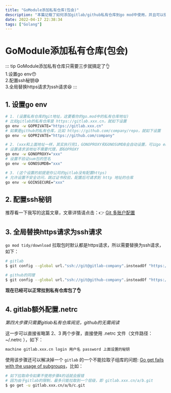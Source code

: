 ```yaml
---
title: "GoModule添加私有仓库(包会)"
description: "本篇记载了如何添加gitlab/github私有仓库到go mod中使用，并且可以使用go get命令获取到私有仓库的依赖。"
date: 2022-04-17 22:38:34
tags: ["Golang"]
---
```


# GoModule添加私有仓库(包会)

::: tip
GoModule添加私有仓库只需要三步就搞定了👌  
1.设置go env😯  
2.配置ssh秘钥😅  
3.全局替换https请求为ssh请求😆
:::

## 1. 设置go env

```bash
# 1. (设置私有仓库的git地址，这要看你的go.mod中的私有仓库地址)
# 比如gitlab的私有仓库是 https://gitlab.xxx.cn，就如下设置
go env -w GOPRIVATE="https://gitlab.xxx.cn"
# 如果是github的私有仓库，比如 https://github.com/company/repo，就如下设置
go env -w GOPRIVATE="https://github.com/company"

# 2. (xxx和上面地址一样，其实执行完1，GONOPROXY和GONOSUMDB会自动设置，可以go env查看)
# 设置请求该地址不需要代理，即GOPROXY
go env -w GONOPROXY="xxx"
# 设置不验证sum包的签名
go env -w GONOSUMDB="xxx"

# 3. (这个设置的前提是你公司的gitlab没有配置https)
# 允许设置不安全访问，跳过证书校验，配置后可请求到 http 地址的仓库
go env -w GOINSECURE="xxx"
``` 

## 2. 配置ssh秘钥

推荐看一下我写的这篇文章，文章详情请点击：👉 [Git 多账户配置](../../workflow/git/multi-account)

## 3. 全局替换https请求为ssh请求

`go mod tidy/download` 拉取包时默认都是https请求，所以需要替换为ssh请求，如下：

```bash
# gitlab
$ git config --global url."ssh://git@gitlab-company".insteadOf "https://gitlab.xxx.cn"

# github的同理
$ git config --global url."ssh://git@github-company".insteadOf "https://github.com"
```

**现在已经可以正常拉到私有仓库包了👌**

## 4. gitlab额外配置.netrc

*第四大步骤只需要gitlab私有仓库阅览，github的无需阅读*

这一步可以直接省略第 2、3 两个步骤，直接使用 .netrc 文件（文件路径： ~/.netrc ），如下：

```bash
machine gitlab.xxx.cn login 用户名 password 上面设置的秘钥
```

使用该步骤还可以解决掉一个 `gitlab` 的一个不能拉取子组库的问题: [Go get fails with the usage of subgroups](https://gitlab.com/gitlab-org/gitlab-foss/-/issues/30785)，比如：

```bash
# 如下拉取命令如果不使用步骤4的话就会报错 
# 因为由于gitlab的限制，最多只能拉取到一个层级，即 gitlab.xxx.cn/a/b.git
$ go get -u gitlab.xxx.cn/a/b/c.git
```